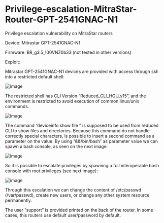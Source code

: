 # Privilege-escalation-MitraStar-Router-GPT-2541GNAC-N1
Privilege escalation vulnerability on MitraStar routers

Device: Mitrastar GPT-2541GNAC-N1

Firmware: BR_g3.5_100VNZ0b33 (not tested in other versions)


Exploit: 

Mitrastar GPT-2541GNAC-N1 devices are provided with access through ssh into a restricted default shell:

![image](https://user-images.githubusercontent.com/90664730/135199877-45d8965a-5068-4cc5-ac26-6d600039932f.png)


The restricted shell has CLI Version “Reduced_CLI_HGU_v15”, and the environment is restricted to avoid execution of common linux/unix commands.

![image](https://user-images.githubusercontent.com/90664730/135199655-c22019d8-a417-471d-baa6-3780599548cc.png)

The command “deviceinfo show file <path>” is supposed to be used from reduced CLI to show files and directories. Because this command do not handle correctly special characters, is possible to insert a second command as a parameter on the <path> value. By using “&&/bin/bash” as parameter value we can spawn a bash console, as seen on the next image:

![image](https://user-images.githubusercontent.com/90664730/135199703-c8b56776-f413-4ad4-ac45-9f94b0d39d70.png)


So it is possible to escalate privileges by spawning a full interoperable bash console with root privileges (see next image):

![image](https://user-images.githubusercontent.com/90664730/135199738-2e009197-fce1-4ee3-9513-07c711c3a67f.png)


Through this escalation we can change the content of /etc/passwd (/var/passwd), create new users, or change any other system resource permanently.

The user “support” is provided printed on the back of the router. In some cases, this routers use default user/password by default.



